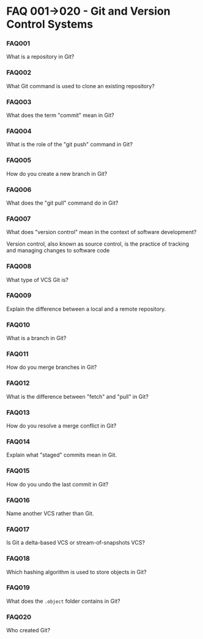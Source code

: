 # FAQ 001->020 - Git and Version Control Systems

### FAQ001
What is a repository in Git?

### FAQ002
What Git command is used to clone an existing repository?

### FAQ003
What does the term "commit" mean in Git?

### FAQ004
What is the role of the "git push" command in Git?

### FAQ005
How do you create a new branch in Git?

### FAQ006
What does the "git pull" command do in Git?

### FAQ007
What does "version control" mean in the context of software development?

Version control, also known as source control, is the practice of tracking and managing changes to software code

### FAQ008
What type of VCS Git is?

### FAQ009
Explain the difference between a local and a remote repository.

### FAQ010
What is a branch in Git?

### FAQ011
How do you merge branches in Git?

### FAQ012
What is the difference between "fetch" and "pull" in Git?

### FAQ013
How do you resolve a merge conflict in Git?

### FAQ014
Explain what "staged" commits mean in Git.

### FAQ015
How do you undo the last commit in Git?

### FAQ016
Name another VCS rather than Git.

### FAQ017
Is Git a delta-based VCS or stream-of-snapshots VCS?

### FAQ018
Which hashing algorithm is used to store objects in Git?

### FAQ019
What does the `.object` folder contains in Git?

### FAQ020
Who created Git?
